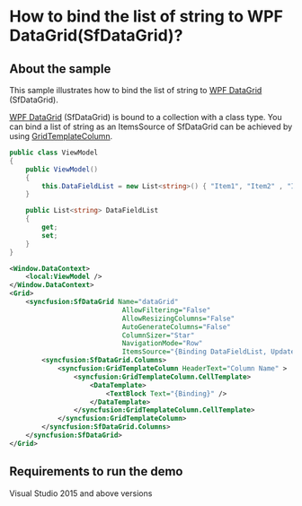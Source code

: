 # How to bind the list of string to WPF DataGrid(SfDataGrid)?

## About the sample

This sample illustrates how to bind the list of string to [WPF DataGrid](https://www.syncfusion.com/wpf-ui-controls/datagrid) (SfDataGrid).

[WPF DataGrid](https://www.syncfusion.com/wpf-ui-controls/datagrid) (SfDataGrid) is bound to a collection with a class type. You can bind a list of string as an ItemsSource of SfDataGrid can be achieved by using [GridTemplateColumn](https://help.syncfusion.com/cr/cref_files/xamarin/Syncfusion.SfDataGrid.XForms~Syncfusion.SfDataGrid.XForms.GridTemplateColumn.html).

```c#
public class ViewModel
{
    public ViewModel()
    {
        this.DataFieldList = new List<string>() { "Item1", "Item2" , "Item3", "Item4", "Item5", "Item6", "Item7", "Item8", "Item9", "Item10" };
    }

    public List<string> DataFieldList
    {
        get;
        set;
    }
}
```
```xml
<Window.DataContext>
    <local:ViewModel />
</Window.DataContext>
<Grid>
    <syncfusion:SfDataGrid Name="dataGrid"
                            AllowFiltering="False"
                            AllowResizingColumns="False"
                            AutoGenerateColumns="False"
                            ColumnSizer="Star"
                            NavigationMode="Row"
                            ItemsSource="{Binding DataFieldList, UpdateSourceTrigger=PropertyChanged}">
        <syncfusion:SfDataGrid.Columns>
            <syncfusion:GridTemplateColumn HeaderText="Column Name" >
                <syncfusion:GridTemplateColumn.CellTemplate>
                    <DataTemplate>
                        <TextBlock Text="{Binding}" />
                    </DataTemplate>
                </syncfusion:GridTemplateColumn.CellTemplate>
            </syncfusion:GridTemplateColumn>
        </syncfusion:SfDataGrid.Columns>
    </syncfusion:SfDataGrid>
</Grid>
```

## Requirements to run the demo
Visual Studio 2015 and above versions
